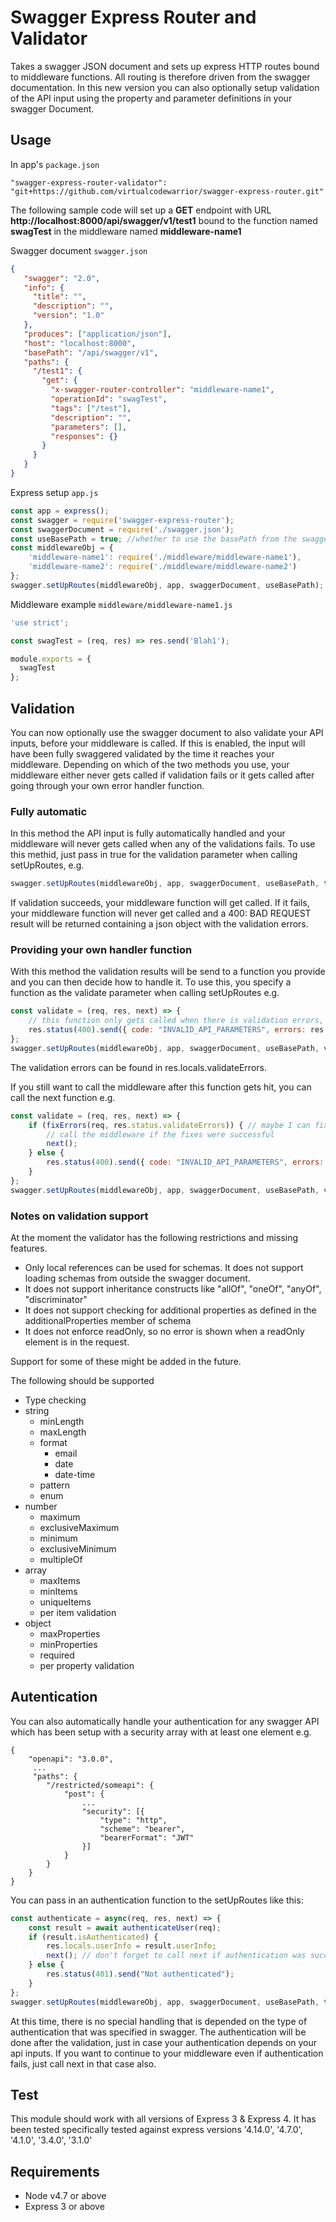 # Swagger Express Router and Validator

Takes a swagger JSON document and sets up express HTTP routes bound to middleware functions. All routing is therefore driven from the swagger documentation. In this new version you can also optionally setup validation of the API input using the property and parameter definitions in your swagger Document.

## Usage

In app's `package.json`

    "swagger-express-router-validator": "git+https://github.com/virtualcodewarrior/swagger-express-router.git"

The following sample code will set up a **GET** endpoint with URL **http://localhost:8000/api/swagger/v1/test1** bound to the function named **swagTest** in the middleware named **middleware-name1**

Swagger document `swagger.json`

```json
{
   "swagger": "2.0",
   "info": {
     "title": "",
     "description": "",
     "version": "1.0"
   },
   "produces": ["application/json"],
   "host": "localhost:8000",
   "basePath": "/api/swagger/v1",
   "paths": {
     "/test1": {
       "get": {
         "x-swagger-router-controller": "middleware-name1",
         "operationId": "swagTest",
         "tags": ["/test"],
         "description": "",
         "parameters": [],
         "responses": {}
       }
     }
   }
}
```
Express setup `app.js`
```javascript
const app = express();
const swagger = require('swagger-express-router');
const swaggerDocument = require('./swagger.json');
const useBasePath = true; //whether to use the basePath from the swagger document when setting up the routes (defaults to false)
const middlewareObj = {
    'middleware-name1': require('./middleware/middleware-name1'),
    'middleware-name2': require('./middleware/middleware-name2')
};
swagger.setUpRoutes(middlewareObj, app, swaggerDocument, useBasePath);
```

Middleware example `middleware/middleware-name1.js`
```javascript
'use strict';

const swagTest = (req, res) => res.send('Blah1');

module.exports = {
  swagTest
};
```
## Validation
You can now optionally use the swagger document to also validate your API inputs, before your middleware is called.
If this is enabled, the input will have been fully swaggered validated by the time it reaches your middleware. Depending on which of the two methods you use,
your middleware either never gets called if validation fails or it gets called after going through your own error handler function.

### Fully automatic
In this method the API input is fully automatically handled and your middleware will never gets called when any of the validations fails.
To use this methid, just pass in true for the validation parameter when calling setUpRoutes, e.g. 
```javascript
swagger.setUpRoutes(middlewareObj, app, swaggerDocument, useBasePath, true);
```
If validation succeeds, your middleware function will get called. If it fails, your middleware function will never get called and a 400: BAD REQUEST result will be returned containing a json object with the validation errors.

### Providing your own handler function
With this method the validation results will be send to a function you provide and you can then decide how to handle it. 
To use this, you specify a function as the validate parameter when calling setUpRoutes e.g.
```javascript
const validate = (req, res, next) => {
    // this function only gets called when there is validation errors, in this case we return a bad request result when validation errors occurred
    res.status(400).send({ code: "INVALID_API_PARAMETERS", errors: res.locals.validateErrors });
};
swagger.setUpRoutes(middlewareObj, app, swaggerDocument, useBasePath, validate);
```
The validation errors can be found in res.locals.validateErrors.

If you still want to call the middleware after this function gets hit, you can call the next function e.g.
```javascript
const validate = (req, res, next) => {
	if (fixErrors(req, res.status.validateErrors)) { // maybe I can fix some of the errors here
		// call the middleware if the fixes were successful
		next();
	} else {
        res.status(400).send({ code: "INVALID_API_PARAMETERS", errors: res.locals.validateErrors });
	}
};
swagger.setUpRoutes(middlewareObj, app, swaggerDocument, useBasePath, validate);
```
### Notes on validation support
At the moment the validator has the following restrictions and missing features.
* Only local references can be used for schemas. It does not support loading schemas from outside the swagger document.
* It does not support inheritance constructs like "allOf", "oneOf", "anyOf", "discriminator"
* It does not support checking for additional properties as defined in the additionalProperties member of schema
* It does not enforce readOnly, so no error is shown when a readOnly element is in the request.

Support for some of these might be added in the future. 

The following should be supported
* Type checking
* string 
    * minLength
    * maxLength
    * format
        * email
        * date
        * date-time
    * pattern
    * enum
* number
    * maximum
    * exclusiveMaximum
    * minimum
    * exclusiveMinimum
    * multipleOf
* array
    * maxItems
    * minItems
    * uniqueItems
    * per item validation
* object
    * maxProperties
    * minProperties
    * required
    * per property validation

## Autentication
You can also automatically handle your authentication for any swagger API which has been setup with a security array with at least one element e.g.
```text
{
    "openapi": "3.0.0",
     ...
     "paths": {
        "/restricted/someapi": {
            "post": {
                ...
                "security": [{
                    "type": "http",
                    "scheme": "bearer",
                    "bearerFormat": "JWT"
                }]
            }
        }   
    }
}
```
You can pass in an authentication function to the setUpRoutes like this:
```javascript
const authenticate = async(req, res, next) => {
	const result = await authenticateUser(req);
	if (result.isAuthenticated) {
		res.locals.userInfo = result.userInfo;
		next(); // don't forget to call next if authentication was successful, so the next middleware function will be called
	} else {
		res.status(401).send("Not authenticated");
	}
};
swagger.setUpRoutes(middlewareObj, app, swaggerDocument, useBasePath, true, authenticate);
```
At this time, there is no special handling that is depended on the type of authentication that was specified in swagger.
The authentication will be done after the validation, just in case your authentication depends on your api inputs.
If you want to continue to your middleware even if authentication fails, just call next in that case also. 

## Test

This module should work with all versions of Express 3 & Express 4. It has been tested specifically tested against express versions '4.14.0', '4.7.0', '4.1.0', '3.4.0', '3.1.0'

## Requirements

* Node v4.7 or above
* Express 3 or above
